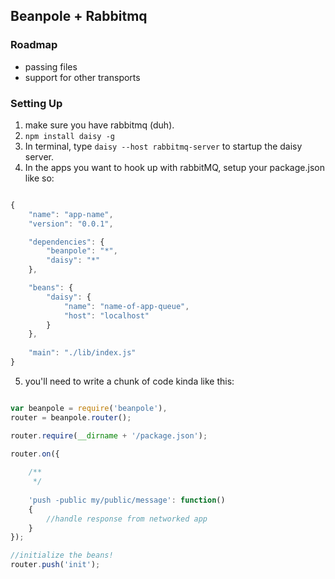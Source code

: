 ## Beanpole + Rabbitmq



### Roadmap

- passing files
- support for other transports

### Setting Up

1. make sure you have rabbitmq (duh).
2. `npm install daisy -g`
3. In terminal, type `daisy --host rabbitmq-server` to startup the daisy server.
4. In the apps you want to hook up with rabbitMQ, setup your package.json like so:


```javascript

{
    "name": "app-name",
    "version": "0.0.1",

    "dependencies": {
        "beanpole": "*",
		"daisy": "*"
    },

	"beans": {
		"daisy": {
			"name": "name-of-app-queue",
			"host": "localhost"
		}
	},
    
    "main": "./lib/index.js"
}


```

5. you'll need to write a chunk of code kinda like this:

```javascript

var beanpole = require('beanpole'),
router = beanpole.router();

router.require(__dirname + '/package.json');

router.on({
	
	/**
	 */
	
	'push -public my/public/message': function()
	{
		//handle response from networked app
	}
});

//initialize the beans!
router.push('init');

``` 